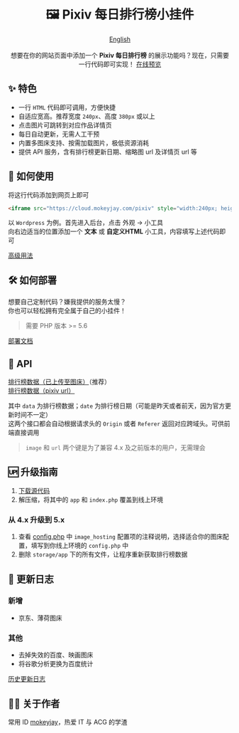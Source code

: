 <h1 align="center">🖼️ Pixiv 每日排行榜小挂件</h1>
<p align="center">
    <a href="README.en.md">English</a>
    <br><br>
    想要在你的网站页面中添加一个 <span style="font-weight: bold">Pixiv 每日排行榜</span> 的展示功能吗？现在，只需要一行代码即可实现！
    <a href="https://cloud.mokeyjay.com/pixiv/demo.html" target="_blank">在线预览</a>
</p>

## ✨ 特色
- 一行 `HTML` 代码即可调用，方便快捷
- 自适应宽高。推荐宽度 `240px`、高度 `380px` 或以上
- 点击图片可跳转到对应作品详情页
- 每日自动更新，无需人工干预
- 内置多图床支持、按需加载图片，极低资源消耗
- 提供 API 服务，含有排行榜更新日期、缩略图 url 及详情页 url 等

## 🤔 如何使用
将这行代码添加到网页上即可  
```html
<iframe src="https://cloud.mokeyjay.com/pixiv" style="width:240px; height:380px; border: 0"></iframe>
```

以 `Wordpress` 为例。首先进入后台，点击 外观 -> 小工具  
向右边适当的位置添加一个 **文本** 或 **自定义HTML** 小工具，内容填写上述代码即可  

[高级用法](doc/advance-usage.md)

## 🛠️ 如何部署
想要自己定制代码？嫌我提供的服务太慢？  
你也可以轻松拥有完全属于自己的小挂件！  
> 需要 PHP 版本 >= 5.6

[部署文档](doc/deploy.md)

## 🔌 API
[排行榜数据（已上传至图床）](https://cloud.mokeyjay.com/pixiv/?r=api/pixiv-json)（推荐）  
[排行榜数据（pixiv url）](https://cloud.mokeyjay.com/pixiv/?r=api/source-json)  

其中 `data` 为排行榜数据；`date` 为排行榜日期（可能是昨天或者前天，因为官方更新时间不一定）  
这两个接口都会自动根据请求头的 `Origin` 或者 `Referer` 返回对应跨域头。可供前端直接调用  

> `image` 和 `url` 两个键是为了兼容 4.x 及之前版本的用户，无需理会

## 🆙 升级指南
1. [下载源代码](https://github.com/mokeyjay/Pixiv-daily-ranking-widget/releases/latest)
2. 解压缩，将其中的 `app` 和 `index.php` 覆盖到线上环境

### 从 4.x 升级到 5.x
1. 查看 [config.php](config.php#L90) 中 `image_hosting` 配置项的注释说明，选择适合你的图床配置，填写到你线上环境的 `config.php` 中
2. 删除 `storage/app` 下的所有文件，让程序重新获取排行榜数据

## 🌟 更新日志
### 新增
- 京东、薄荷图床
### 其他
- 去掉失效的百度、映画图床
- 将谷歌分析更换为百度统计

[历史更新日志](doc/log.md)

## 👨‍💻 关于作者
常用 ID [mokeyjay](https://www.mokeyjay.com)，热爱 IT 与 ACG 的学渣